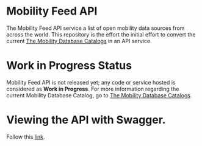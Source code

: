 # Mobility Feed API

The Mobility Feed API service a list of open mobility data sources from across the world. This repository is the effort the initial effort to convert the current [The Mobility Database Catalogs](https://github.com/MobilityData/mobility-database-catalogs) in an API service.

# Work in Progress Status

Mobility Feed API is not released yet; any code or service hosted is considered as **Work in Progress**. For more information regarding the current Mobility Database Catalog, go to [The Mobility Database Catalogs](https://github.com/MobilityData/mobility-database-catalogs).

# Viewing the API with Swagger. 

Follow this [link](https://mobilitydata.github.io/mobility-feed-api/SwaggerUI/index.html).
